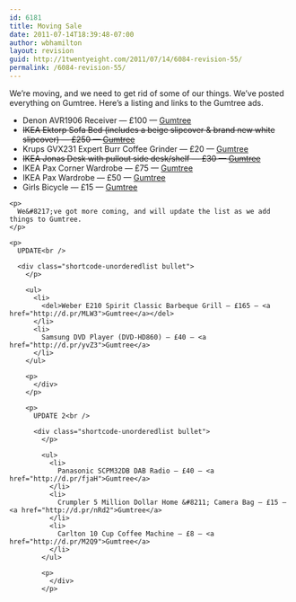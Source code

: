 ```yaml
---
id: 6181
title: Moving Sale
date: 2011-07-14T18:39:48-07:00
author: wbhamilton
layout: revision
guid: http://1twentyeight.com/2011/07/14/6084-revision-55/
permalink: /6084-revision-55/
---
```

We&#8217;re moving, and we need to get rid of some of our things. We&#8217;ve posted everything on Gumtree. Here&#8217;s a listing and links to the Gumtree ads.

<div class="shortcode-unorderedlist bullet">
  </p> 
  
  <ul>
    <li>
      Denon AVR1906 Receiver — £100 — <a title="Receiver" href="http://d.pr/LZwI">Gumtree</a>
    </li>
    <li>
      <del>IKEA Ektorp Sofa Bed (includes a beige slipcover & brand new white slipcover) — £250 — <a title="Sofa" href="http://d.pr/ZZev">Gumtree</a></del>
    </li>
    <li>
      Krups GVX231 Expert Burr Coffee Grinder — £20 — <a title="Coffee Grinder" href="http://d.pr/TYKh">Gumtree</a>
    </li>
    <li>
      <del>IKEA Jonas Desk with pullout side desk/shelf — £30 — <a title="Desk" href="http://d.pr/6YUq">Gumtree</a></del>
    </li>
    <li>
      IKEA Pax Corner Wardrobe — £75 — <a title="Wardrobe" href="http://d.pr/z7ws">Gumtree</a>
    </li>
    <li>
      IKEA Pax Wardrobe — £50 — <a title="Wardrobe" href="http://d.pr/J9ny">Gumtree</a>
    </li>
    <li>
      Girls Bicycle — £15 — <a title="Bicycle" href="http://d.pr/nv1E">Gumtree</a>
    </li>
  </ul>
  
  <p>
    </div> 
    
    <p>
      We&#8217;ve got more coming, and will update the list as we add things to Gumtree.
    </p>
    
    <p>
      UPDATE<br /> 
      
      <div class="shortcode-unorderedlist bullet">
        </p> 
        
        <ul>
          <li>
            <del>Weber E210 Spirit Classic Barbeque Grill — £165 — <a href="http://d.pr/MLW3">Gumtree</a></del>
          </li>
          <li>
            Samsung DVD Player (DVD-HD860) — £40 — <a href="http://d.pr/yvZ3">Gumtree</a>
          </li>
        </ul>
        
        <p>
          </div>
        </p>
        
        <p>
          UPDATE 2<br /> 
          
          <div class="shortcode-unorderedlist bullet">
            </p> 
            
            <ul>
              <li>
                Panasonic SCPM32DB DAB Radio — £40 — <a href="http://d.pr/fjaH">Gumtree</a>
              </li>
              <li>
                Crumpler 5 Million Dollar Home &#8211; Camera Bag — £15 — <a href="http://d.pr/nRd2">Gumtree</a>
              </li>
              <li>
                Carlton 10 Cup Coffee Machine — £8 — <a href="http://d.pr/M2Q9">Gumtree</a>
              </li>
            </ul>
            
            <p>
              </div>
            </p>